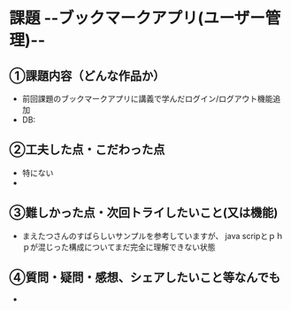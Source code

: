 # 課題  --ブックマークアプリ(ユーザー管理)--

## ①課題内容（どんな作品か）
- 前回課題のブックマークアプリに講義で学んだログイン/ログアウト機能追加
- DB:


## ②工夫した点・こだわった点
- 特にない
- 

## ③難しかった点・次回トライしたいこと(又は機能)
- まえたつさんのすばらしいサンプルを参考していますが、
  java scripとｐｈｐが混じった構成についてまだ完全に理解できない状態
  


## ④質問・疑問・感想、シェアしたいこと等なんでも
- 
